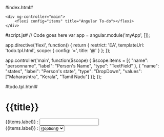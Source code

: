 #index.html#
<!DOCTYPE html>
<html>

<head>
	<script data-require="angular.js@1.5.0" data-semver="1.5.0" src="https://ajax.googleapis.com/ajax/libs/angularjs/1.5.0/angular.js">
	</script>
	<script src="script.js">
	</script>
</head>

<body ng-app="myApp">

	<div ng-controller="main">
		<flexi config="items" title="Angular To-do"></flexi>
	</div>

</body>

</html>

#script.js#
// Code goes here
var app = angular.module('myApp', []);

app.directive('flexi', function() {
  return {
    restrict: 'EA',
    templateUrl: 'todo.tpl.html',
    scope: {
      config: '=',
      title: '@'
    }
  };
});


app.controller('main', function($scope) {
  $scope.items = [{
    "name": "personname",
    "label": "Person's Name",
    "type": "TextField"
  }, {
    "name": "states",
    "label": "Person's state",
    "type": "DropDown",
    "values": ["Maharashtra", "Kerala", "Tamil Nadu"]
  }];
});

#todo.tpl.html#
<h1>{{title}}</h1>
<div ng-repeat="items in config">
  <div ng-if="items.type == 'TextField'">
    <label> {{items.label}} :
    <input type="text" name="items.name" ng-model="items.name" required>
    </label>
  </div>
  <div ng-if="items.type == 'DropDown'">
    <label> {{items.label}} :
    <select ng-model="items.name">
      <option ng-repeat="option in items.values" value="{{option}}">{{option}}</option>
    </select>
    </label>
  </div>
</div>

